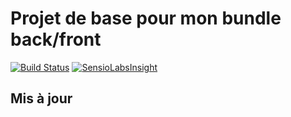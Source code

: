 Projet de base pour mon bundle back/front
=========================================

[![Build Status](https://travis-ci.org/llaull/symfonyAlpha.svg?branch=master)](https://travis-ci.org/llaull/symfonyAlpha)
[![SensioLabsInsight](https://insight.sensiolabs.com/projects/ee961943-42e5-45d3-93ab-d0e6d4606bd3/big.png)](https://insight.sensiolabs.com/projects/ee961943-42e5-45d3-93ab-d0e6d4606bd3)


Mis à jour
----------

